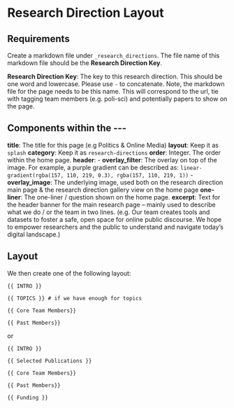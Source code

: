 # Research Direction Layout

## Requirements

Create a markdown file under `_research_directions`. The file name of this markdown file should be the **Research Direction Key**.

**Research Direction Key**: 
The key to this research direction. This should be one word and lowercase. Please use `-` to concatenate. Note, the markdown file for the page needs to be this name. This will correspond to the url, tie with tagging team members (e.g. poli-sci) and potentially papers to show on the page.


## Components within the --- 

**title**: The title for this page (e.g Politics & Online Media)
**layout**: Keep it as `splash`
**category**: Keep it as `research-directions`
**order**: Integer. The order within the home page.
**header**:
    - **overlay_filter**: The overlay on top of the image. For example, a purple gradient can be described as: `linear-gradient(rgba(157, 110, 219, 0.3), rgba(157, 110, 219, 1))`
    - **overlay_image**: The underlying image, used both on the research direction main page & the research direction gallery view on the home page
**one-liner**: The one-liner / question shown on the home page.
**excerpt**:  Text for the header banner for the main research page – mainly used to describe what we do / or the team in two lines. (e.g. Our team creates tools and datasets to foster a safe, open space for online public discourse. We hope to empower researchers and the public to understand and navigate today’s digital landscape.)


## Layout
We then create one of the following layout:

``` 
{{ INTRO }}

{{ TOPICS }} # if we have enough for topics

{{ Core Team Members}}

{{ Past Members}}
```

or 

``` 
{{ INTRO }}

{{ Selected Publications }}

{{ Core Team Members}}

{{ Past Members}}

{{ Funding }}
```